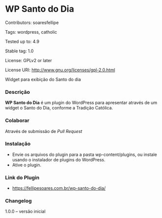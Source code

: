 # WP Santo do Dia

Contributors: soaresfellipe

Tags: wordpress, catholic

Tested up to: 4.9

Stable tag: 1.0

License: GPLv2 or later

License URI: http://www.gnu.org/licenses/gpl-2.0.html

Widget para exibição do Santo do dia

### Descrição

**WP Santo do Dia** é um plugin do WordPress para apresentar através de um widget o Santo do Dia, conforme a Tradição Católica.

### Colaborar

Através de submissão de *Pull Request*

### Instalação

- Envie os arquivos do plugin para a pasta wp-content/plugins, ou instale usando o instalador de plugins do WordPress.
- Ative o plugin.

### Link do Plugin

- https://fellipesoares.com.br/wp-santo-do-dia/

### Changelog
   
1.0.0 – versão inicial